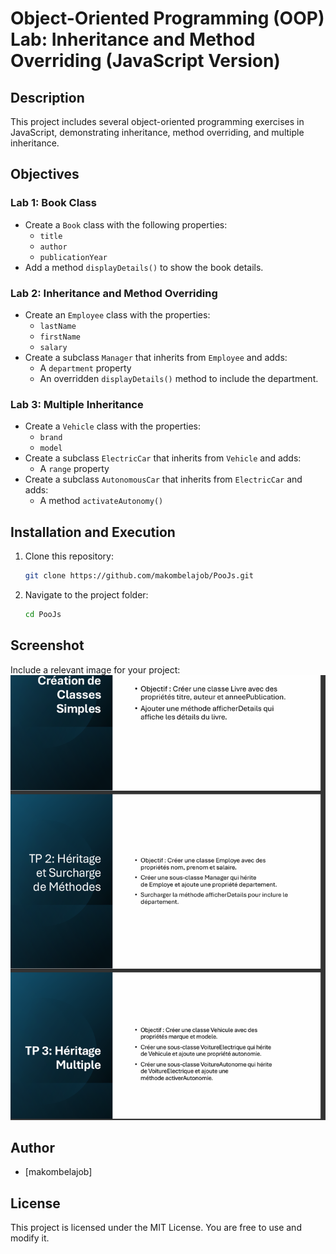 # Object-Oriented Programming (OOP) Lab: Inheritance and Method Overriding (JavaScript Version)

## Description
This project includes several object-oriented programming exercises in JavaScript, demonstrating inheritance, method overriding, and multiple inheritance.

## Objectives
### Lab 1: Book Class
- Create a `Book` class with the following properties:
  - `title`
  - `author`
  - `publicationYear`
- Add a method `displayDetails()` to show the book details.

### Lab 2: Inheritance and Method Overriding
- Create an `Employee` class with the properties:
  - `lastName`
  - `firstName`
  - `salary`
- Create a subclass `Manager` that inherits from `Employee` and adds:
  - A `department` property
  - An overridden `displayDetails()` method to include the department.

### Lab 3: Multiple Inheritance
- Create a `Vehicle` class with the properties:
  - `brand`
  - `model`
- Create a subclass `ElectricCar` that inherits from `Vehicle` and adds:
  - A `range` property
- Create a subclass `AutonomousCar` that inherits from `ElectricCar` and adds:
  - A method `activateAutonomy()`

## Installation and Execution
1. Clone this repository:
   ```bash
   git clone https://github.com/makombelajob/PooJs.git
   ```
2. Navigate to the project folder:
   ```bash
   cd PooJs
   ```

## Screenshot
Include a relevant image for your project:
![Project Screenshot](img/screenshot.png)

## Author
- [makombelajob]

## License
This project is licensed under the MIT License. You are free to use and modify it.

